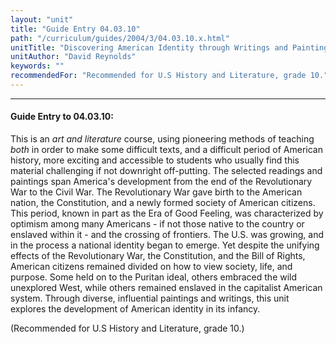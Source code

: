 ```yaml
---
layout: "unit"
title: "Guide Entry 04.03.10"
path: "/curriculum/guides/2004/3/04.03.10.x.html"
unitTitle: "Discovering American Identity through Writings and Paintings, 1800-1845"
unitAuthor: "David Reynolds"
keywords: ""
recommendedFor: "Recommended for U.S History and Literature, grade 10."
---
```

<body>
<hr/>
 <h4>
  Guide Entry to 04.03.10:
 </h4>
 <p>
  This is an
  <i>
   art and literature
  </i>
  course, using pioneering methods of teaching
  <i>
   both
  </i>
  in order to make some difficult texts, and a difficult period of American history, more exciting and accessible to students who usually find this material challenging if not downright off-putting. The selected readings and paintings span America's development from the end of the Revolutionary War to the Civil War. The Revolutionary War gave birth to the American nation, the Constitution, and a newly formed society of American citizens. This period, known in part as the Era of Good Feeling, was characterized by optimism among many Americans - if not those native to the country or enslaved within it - and the crossing of frontiers. The U.S. was growing, and in the process a national identity began to emerge. Yet despite the unifying effects of the Revolutionary War, the Constitution, and the Bill of Rights, American citizens remained divided on how to view society, life, and purpose. Some held on to the Puritan ideal, others embraced the wild unexplored West, while others remained enslaved in the capitalist American system. Through diverse, influential paintings and writings, this unit explores the development of American identity in its infancy.
 </p>
<p>
  (Recommended for U.S History and Literature, grade 10.)
 </p>

</body>